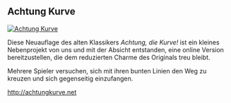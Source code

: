 ## Achtung Kurve

[![Achtung Kurve](http://res.cloudinary.com/kritoandthestoker/image/upload/c_fill,h_400,w_800/v1526837933/achtung-kurve.png)](http://achtungkurve.net)

Diese Neuauflage des alten Klassikers *Achtung, die Kurve!* ist ein kleines Nebenprojekt von uns und mit der Absicht entstanden, eine online Version bereitzustellen, die dem reduzierten Charme des Originals treu bleibt. 

Mehrere Spieler versuchen, sich mit ihren bunten Linien den Weg zu kreuzen und sich gegenseitig einzufangen.

 <http://achtungkurve.net>
